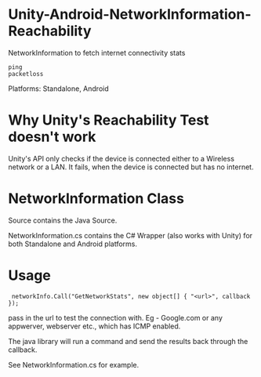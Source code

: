 # Unity-Android-NetworkInformation-Reachability

NetworkInformation to fetch internet connectivity stats

```
ping
packetloss
```
Platforms:
Standalone,
Android

# Why Unity's Reachability Test doesn't work

Unity's API only checks if the device is connected either to a Wireless network or a LAN. It fails, when
the device is connected but has no internet.

# NetworkInformation Class

Source contains the Java Source. 

NetworkInformation.cs contains the C# Wrapper (also works with Unity) for both Standalone and Android platforms.

# Usage

```
 networkInfo.Call("GetNetworkStats", new object[] { "<url>", callback });
 ```
 
 pass in the url to test the connection with. Eg - Google.com or any appwerver, webserver etc., which has ICMP enabled.
 
 The java library will run a command and send the results back through the callback.
 
 See NetworkInformation.cs for example.
